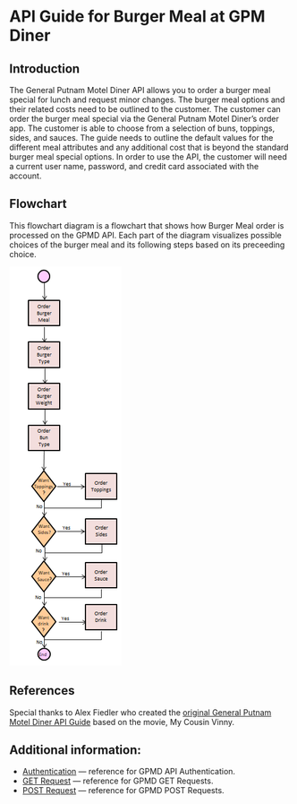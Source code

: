 # API Guide for Burger Meal at GPM Diner

## Introduction
The General Putnam Motel Diner API allows you to order a burger meal special for lunch and request minor changes. The burger meal options and their related costs need to be outlined to the customer. The customer can order the burger meal special via the General Putnam Motel Diner’s order app. The customer is able to choose from a selection of buns, toppings, sides, and sauces. The guide needs to outline the default values for the different meal attributes and any additional cost that is beyond the standard burger meal special options. In order to use the API, the customer will need a current user name, password, and credit card associated with the account.


## Flowchart
This flowchart diagram is a flowchart that shows how Burger Meal order is processed on the GPMD API. Each part of the diagram visualizes possible choices of the burger meal and its following steps based on its preceeding choice. 

![Flowchart Diagram](FlowchartF.PNG)

## References  
Special thanks to Alex Fiedler who created the [original General Putnam Motel Diner API Guide](https://www.linkedin.com/feed/update/urn:li:activity:6626465471241732096/) based on the movie, My Cousin Vinny.


## Additional information:  
* [Authentication](authentication.md) &mdash; reference for GPMD API Authentication. 
* [GET Request](get-request.md) &mdash; reference for GPMD GET Requests. 
* [POST Request](post-request.md) &mdash; reference for GPMD POST Requests. 






